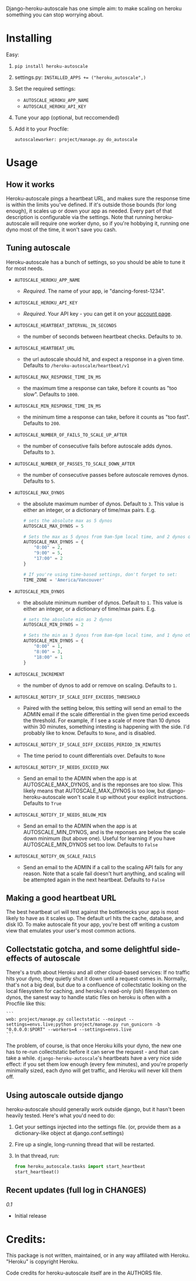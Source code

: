 Django-heroku-autoscale has one simple aim: to make scaling on heroku something you can stop worrying about.


Installing
==========

Easy:


1. ```pip install heroku-autoscale```

2. settings.py: ```INSTALLED_APPS += ("heroku_autoscale",)```

3. Set the required settings:

    * `AUTOSCALE_HEROKU_APP_NAME`
    * `AUTOSCALE_HEROKU_API_KEY`

3. Tune your app (optional, but reccomended)
4. Add it to your Procfile:

    ```
    autoscaleworker: project/manage.py do_autoscale
    ```


Usage
=====

How it works
------------

Heroku-autoscale pings a heartbeat URL, and makes sure the response time is within the limits you've defined.  If it's outside those bounds (for long enough), it scales up or down your app as needed.  Every part of that description is configurable via the settings.  Note that running heroku-autoscale will require one worker dyno, so if you're hobbying it, running one dyno most of the time, it won't save you cash.


Tuning autoscale
----------------

Heroku-autoscale has a bunch of settings, so you should be able to tune it for most needs.

* `AUTOSCALE_HEROKU_APP_NAME` 
    
    * *Required*.  The name of your app, ie "dancing-forest-1234".

* `AUTOSCALE_HEROKU_API_KEY`
    
    * *Required*. Your API key - you can get it on your [account page](https://api.heroku.com/account).

* `AUTOSCALE_HEARTBEAT_INTERVAL_IN_SECONDS` 

    * the number of seconds between heartbeat checks. Defaults to `30`.

* `AUTOSCALE_HEARTBEAT_URL` 

    * the url autoscale should hit, and expect a response in a given time. Defaults to `/heroku-autoscale/heartbeat/v1`

* `AUTOSCALE_MAX_RESPONSE_TIME_IN_MS` 

    * the maximum time a response can take, before it counts as "too slow". Defaults to `1000`.

* `AUTOSCALE_MIN_RESPONSE_TIME_IN_MS` 

    * the minimum time a response can take, before it counts as "too fast". Defaults to `200`.

* `AUTOSCALE_NUMBER_OF_FAILS_TO_SCALE_UP_AFTER` 

    * the number of consecutive fails before autoscale adds dynos. Defaults to `3`.

* `AUTOSCALE_NUMBER_OF_PASSES_TO_SCALE_DOWN_AFTER` 

    * the number of consecutive passes before autoscale removes dynos. Defaults to `5`.

* `AUTOSCALE_MAX_DYNOS` 

    * the absolute maximum number of dynos. Default to `3`. This value is either an integer, or a dictionary of time/max pairs.  E.g.

        ```python
        # sets the absolute max as 5 dynos
        AUTOSCALE_MAX_DYNOS = 5

        # Sets the max as 5 dynos from 9am-5pm local time, and 2 dynos otherwise.
        AUTOSCALE_MAX_DYNOS = {
            "0:00" = 2,
            "9:00" = 5,
            "17:00" = 2
        }

        # If you're using time-based settings, don't forget to set:
        TIME_ZONE = 'America/Vancouver'
        ```

* `AUTOSCALE_MIN_DYNOS` 

    * the absolute minimum number of dynos. Default to `1`. This value is either an integer, or a dictionary of time/max pairs. E.g.

        ```python
        # sets the absolute min as 2 dynos
        AUTOSCALE_MIN_DYNOS = 2

        # Sets the min as 3 dynos from 8am-6pm local time, and 1 dyno otherwise.
        AUTOSCALE_MIN_DYNOS = {
            "0:00" = 1,
            "8:00" = 3,
            "18:00" = 1
        }
        ```

* `AUTOSCALE_INCREMENT` 
    * the number of dynos to add or remove on scaling. Defaults to `1`.

* `AUTOSCALE_NOTIFY_IF_SCALE_DIFF_EXCEEDS_THRESHOLD` 
    * Paired with the setting below, this setting will send an email to the ADMIN email if the scale differential in the given time period exceeds the threshold.  For example, if I see a scale of more than 10 dynos within 30 minutes, something intesting is happening with the side.  I'd probably like to know.  Defaults to `None`, and is disabled.

* `AUTOSCALE_NOTIFY_IF_SCALE_DIFF_EXCEEDS_PERIOD_IN_MINUTES` 
    * The time period to count differentials over. Defaults to `None`

* `AUTOSCALE_NOTIFY_IF_NEEDS_EXCEED_MAX`
    * Send an email to the ADMIN when the app is at AUTOSCALE_MAX_DYNOS, and is the reponses are too slow. This likely means that AUTOSCALE_MAX_DYNOS is too low, but django-heroku-autoscale won't scale it up without your explicit instructions. Defaults to `True`

* `AUTOSCALE_NOTIFY_IF_NEEDS_BELOW_MIN`
    * Send an email to the ADMIN when the app is at AUTOSCALE_MIN_DYNOS, and is the reponses are below the scale down minimum (but above one).  Useful for learning if you have AUTOSCALE_MIN_DYNOS set too low. Defaults to `False`

* `AUTOSCALE_NOTIFY_ON_SCALE_FAILS`
    * Send an email to the ADMIN if a call to the scaling API fails for any reason. Note that a scale fail doesn't hurt anything, and scaling will be attempted again in the next heartbeat. Defaults to `False`


Making a good heartbeat URL
---------------------------

The best heartbeat url will test against the bottlenecks your app is most likely to have as it scales up.  The default url hits the cache, database, and disk IO.  To make autoscale fit your app, you're best off writing a custom view that emulates your user's most common actions.


Collectstatic gotcha, and some delightful side-effects of autoscale
-------------------------------------------------------------------

There's a truth about Heroku and all other cloud-based services:  If no traffic hits your dyno, they quietly shut it down until a request comes in.  Normally, that's not a big deal, but due to a confluence of collectstatic looking on the local filesystem for caching, and heroku's read-only (ish) filesystem on dynos, the sanest way to handle static files on heroku is often with a Procfile like this:

    ```
    web: project/manage.py collectstatic --noinput --settings=envs.live;python project/manage.py run_gunicorn -b "0.0.0.0:$PORT" --workers=4 --settings=envs.live
    ```

The problem, of course, is that once Heroku kills your dyno, the new one has to re-run collectstatic before it can serve the request - and that can take a while.  `django-heroku-autoscale`'s heartbeats have a very nice side effect: if you set them low enough (every few minutes), and you're properly minimally sized, each dyno will get traffic, and Heroku will never kill them off.


Using autoscale outside django
------------------------------

heroku-autoscale should generally work outside django, but it hasn't been heavily tested.  Here's what you'd need to do:

1. Get your settings injected into the settings file.  (or, provide them as a dictionary-like object at django.conf.settings)
2. Fire up a single, long-running thread that will be restarted.
3. In that thread, run:

    ```python
    from heroku_autoscale.tasks import start_heartbeat
    start_heartbeat()
    ```



Recent updates (full log in CHANGES)
------------------------------------

*0.1*

* Initial release


Credits:
========

This package is not written, maintained, or in any way affiliated with Heroku.  "Heroku" is copyright Heroku.

Code credits for heroku-autoscale itself are in the AUTHORS file.